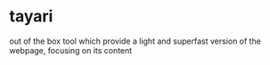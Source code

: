 # tayari
out of the box tool which provide a light and superfast version of the webpage, focusing on its content
